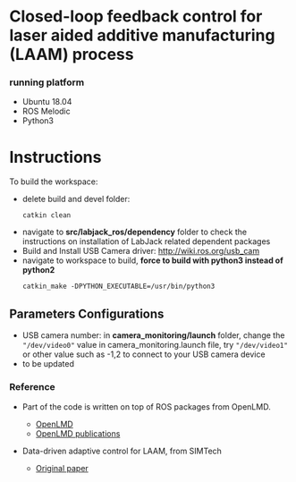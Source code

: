 # Closed-loop feedback control for laser aided additive manufacturing (LAAM) process
 

###  running platform
- Ubuntu 18.04
- ROS Melodic
- Python3 

# Instructions
To build the workspace:
- delete build and devel folder:
   ```
   catkin clean
   ```
- navigate to __src/labjack_ros/dependency__ folder to check the instructions on installation of LabJack related dependent packages
- Build and Install USB Camera driver: http://wiki.ros.org/usb_cam
- navigate to workspace to build, __force to build with python3 instead of python2__
   ```
   catkin_make -DPYTHON_EXECUTABLE=/usr/bin/python3
   ```

## Parameters Configurations
- USB camera number: in __camera_monitoring/launch__ folder, change the ```"/dev/video0"``` value in camera_monitoring.launch file, try ```"/dev/video1"``` or other value such as -1,2 to connect to your USB camera device
- to be updated


### Reference
- Part of the code is written on top of ROS packages from OpenLMD.

  - [OpenLMD](https://github.com/openlmd)
  - [OpenLMD publications](https://www.sciencedirect.com/science/article/abs/pii/S0736584517303770)

- Data-driven adaptive control for LAAM, from SIMTech
  - [Original paper](https://www.mdpi.com/2076-3417/10/22/7967)

